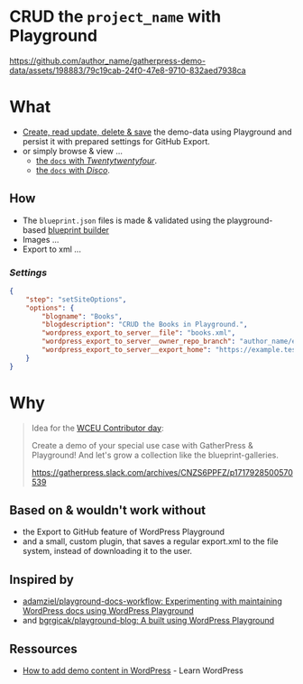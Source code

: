# CRUD the `project_name` with Playground

https://github.com/author_name/gatherpress-demo-data/assets/198883/79c19cab-24f0-47e8-9710-832aed7938ca


# What

- [Create, read update, delete & save][export-to-github] the demo-data using Playground and persist it with prepared settings for GitHub Export.
- or simply browse & view ...
   - [the `docs` with *Twentytwentyfour*](https://playground.wordpress.net/?url=/?p=173&login=yes&import-wxr=https://raw.githubusercontent.com/author_name/project_urlname/main/export.xml).
   - [the `docs` with *Disco*](https://playground.wordpress.net/?url=/?p=173&login=yes&import-wxr=https://raw.githubusercontent.com/author_name/project_urlname/main/export.xml&theme=disco).

## How

- The `blueprint.json` files is made & validated using the playground-based [blueprint builder][builder]
- Images ...
- Export to xml ...

### *Settings*

```json
{
    "step": "setSiteOptions",
    "options": {
        "blogname": "Books",
        "blogdescription": "CRUD the Books in Playground.",
        "wordpress_export_to_server__file": "books.xml",
        "wordpress_export_to_server__owner_repo_branch": "author_name/example-books/main",
        "wordpress_export_to_server__export_home": "https://example.test/books"
    }
}
```

# Why

> Idea for the [WCEU Contributor day](https://gatherpress.org/event/hybrid-event-wceu2024-contributor-day/): 
>
> Create a demo of your special use case with GatherPress & Playground!
> And let's grow a collection like the blueprint-galleries.
>
> https://gatherpress.slack.com/archives/CNZS6PPFZ/p1717928500570539

## Based on & wouldn't work without

- the Export to GitHub feature of WordPress Playground
- and a small, custom plugin, that saves a regular export.xml to the file system, instead of downloading it to the user.

## Inspired by

- [adamziel/playground-docs-workflow: Experimenting with maintaining WordPress docs using WordPress Playground](https://github.com/adamziel/playground-docs-workflow)
- and [bgrgicak/playground-blog: A built using WordPress Playground](https://github.com/bgrgicak/playground-blog)

## Ressources

- [How to add demo content in WordPress](https://learn.wordpress.org/lesson-plan/how-to-add-demo-content-in-wordpress/) - Learn WordPress


[builder]: https://playground.wordpress.net/builder/builder.html?blueprint-url=https://raw.githubusercontent.com/author_name/project_urlname/main/blueprints/blueprint.json


[export-to-github]: https://playground.wordpress.net/?blueprint-url=https://raw.githubusercontent.com/author_name/project_urlname/main/blueprints/blueprint.json&gh-ensure-auth=yes&ghexport-repo-url=https://github.com/author_name/project_urlname&ghexport-pr-action=create&ghexport-playground-root=/wordpress/wp-content/project_urlname-main&ghexport-repo-root=/&ghexport-path=.&ghexport-content-type=custom-paths&ghexport-commit-message=Changes%20from%20Playground&ghexport-allow-include-zip=no